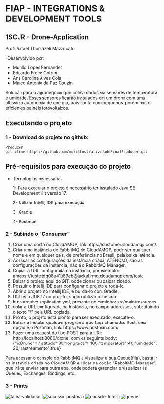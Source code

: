 # FIAP - INTEGRATIONS & DEVELOPMENT TOOLS
## 1SCJR - Drone-Application
Prof: Rafael Thomazeli Mazzucato

-Desenvolvido por:
<ul>
  <li>Murillo Lopes Fernandes</li>
  <li>Eduardo Freire Cotrim</li>
  <li>Ana Carolina Alves Cola</li>
  <li>Marco Antonio da Paz Couzin</li>
</ul>

Solução para o agronegócio que coleta dados via sensores de temperatura e umidade. Esses sensores ficarão instalados em um drone com uma altíssima autonomia
de energia, pois conta com pequenos, porém muito eficientes painéis fotovoltaicos.

## Executando o projeto


### 1 - Download do projeto no github:

```
Producer
git clone https://github.com/murilLost/atividadeFinalProducer.git
```

##  Pré-requisitos para execução do projeto

- Tecnologias necessárias.

  1- Para executar o projeto é necessário ter instalado Java SE Development Kit versão 17.

  2- Utilizar Intellij IDE para execução.

  3- Gradle

  4- Postman

### 2 - Subindo o "Consumer" 

<ol>
  <li>Criar uma conta no CloudAMQP, link https://customer.cloudamqp.com/.</li>
  <li>Criar uma instância de RabbitMQ do CloudAMQP, pode ser qualquer nome e em qualquer país, de preferência no Brasil, pela baixa latência.</li>
  <li>Acessar as configurações da instância criada, ATENÇÃO, são as configurações da instância, não é o RabbitMQ Manager.</li>
  <li>Copiar a URL configurada na instância, por exemplo: amqps://teste:jdq08u41u89cb@jackal.rmq.cloudamqp.com/teste</li>
  <li>Baixar o projeto aqui do GIT, pode clonar ou baixar zipado.</li>
  <li>Possuir o Intellij IDE para configurar o projeto e roda-lo.</li>
  <li>Abrir o projeto no Intellij IDE, e builda-lo com Gradle.</li>
  <li>Utilizei o JDK 17 no projeto, sugiro utilizar o mesmo.</li>
  <li>Ir no arquivo application.yml, presente no caminho: src/main/resources</li>
  <li>colar a URL configurada na Instância, no campo addresses, substituindo o texto "\<digite-aqui-a-URL\>" pela URL copiada.</li>
  <li>Pronto, o projeto está pronto para ser executado; execute-o.</li>
  <li>Baixar e instalar qualquer programa que faça chamadas Rest, uma opção é o Postman, link: https://www.postman.com/</li>
  <li>Fazer uma request do tipo POST para a URI: http://localhost:8080/drone, com os seguinte body: {"idDrone":1,"latitude":90,"longitude":-180,"temperatura":40,"umidade":20,"rastreamento":true}</li>
</ol>  
  
Para acessar o console do RabbitMQ e visualizar a sua Queue(fila), basta ir na instância criada no CloudAMQP e clicar na opção "RabbitMQ Manager", que irá te enviar para outra aba, onde poderá gerenciar e visualizar as Queues, Exchanges, Bindings, etc.
  
  
### 3 - Prints 
![falha-validacao](https://user-images.githubusercontent.com/63795081/205514624-50f5a908-9d9a-4974-9285-b712d99de581.JPG)
![sucesso-postman](https://user-images.githubusercontent.com/63795081/205514638-6aa93304-8129-41e6-9ef0-b264f2363e84.JPG)
![console-Intellij](https://user-images.githubusercontent.com/63795081/205514639-3e8f11e5-5d1a-4b92-a654-9b73ac808e91.JPG)
![queue](https://user-images.githubusercontent.com/63795081/205514641-271c3776-9223-4be0-80e9-c0d131ceb284.JPG)
